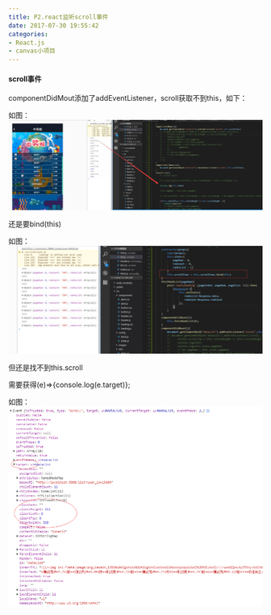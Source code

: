 ```yaml
---
title: P2.react监听scroll事件
date: 2017-07-30 19:55:42
categories:
- React.js
- canvas小项目
---
```


<!--more-->

#### scroll事件

componentDidMout添加了addEventListener，scroll获取不到this，如下：

如图：![](/assets/rj/6.png)

还是要bind(this)

如图：![](/assets/rj/7.png)

但还是找不到this.scroll

需要获得(e)=>{console.log(e.target)};

如图：![](/assets/rj/8.png)



